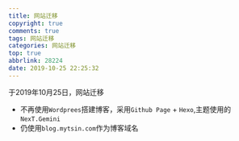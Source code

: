 ```yaml
---
title: 网站迁移
copyright: true
comments: true
tags: 网站迁移
categories: 网站迁移
top: true
abbrlink: 28224
date: 2019-10-25 22:25:32
---
```

于2019年10月25日，网站迁移
- 不再使用`Wordprees`搭建博客，采用`Github Page` + `Hexo`,主题使用的`NexT.Gemini`
- 仍使用`blog.mytsin.com`作为博客域名